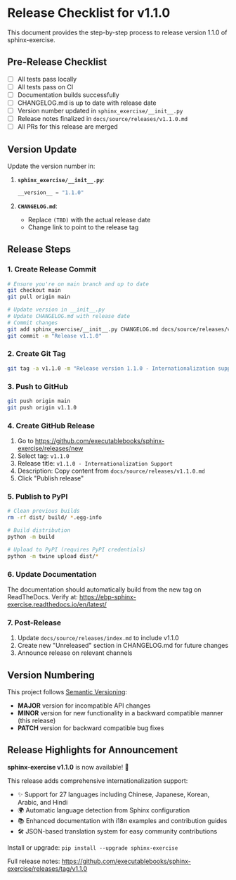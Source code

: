 # Release Checklist for v1.1.0

This document provides the step-by-step process to release version 1.1.0 of sphinx-exercise.

## Pre-Release Checklist

- [ ] All tests pass locally
- [ ] All tests pass on CI
- [ ] Documentation builds successfully
- [ ] CHANGELOG.md is up to date with release date
- [ ] Version number updated in `sphinx_exercise/__init__.py`
- [ ] Release notes finalized in `docs/source/releases/v1.1.0.md`
- [ ] All PRs for this release are merged

## Version Update

Update the version number in:

1. **`sphinx_exercise/__init__.py`**:
   ```python
   __version__ = "1.1.0"
   ```

2. **`CHANGELOG.md`**:
   - Replace `(TBD)` with the actual release date
   - Change link to point to the release tag

## Release Steps

### 1. Create Release Commit

```bash
# Ensure you're on main branch and up to date
git checkout main
git pull origin main

# Update version in __init__.py
# Update CHANGELOG.md with release date
# Commit changes
git add sphinx_exercise/__init__.py CHANGELOG.md docs/source/releases/v1.1.0.md
git commit -m "Release v1.1.0"
```

### 2. Create Git Tag

```bash
git tag -a v1.1.0 -m "Release version 1.1.0 - Internationalization support"
```

### 3. Push to GitHub

```bash
git push origin main
git push origin v1.1.0
```

### 4. Create GitHub Release

1. Go to https://github.com/executablebooks/sphinx-exercise/releases/new
2. Select tag: `v1.1.0`
3. Release title: `v1.1.0 - Internationalization Support`
4. Description: Copy content from `docs/source/releases/v1.1.0.md`
5. Click "Publish release"

### 5. Publish to PyPI

```bash
# Clean previous builds
rm -rf dist/ build/ *.egg-info

# Build distribution
python -m build

# Upload to PyPI (requires PyPI credentials)
python -m twine upload dist/*
```

### 6. Update Documentation

The documentation should automatically build from the new tag on ReadTheDocs. Verify at:
https://ebp-sphinx-exercise.readthedocs.io/en/latest/

### 7. Post-Release

1. Update `docs/source/releases/index.md` to include v1.1.0
2. Create new "Unreleased" section in CHANGELOG.md for future changes
3. Announce release on relevant channels

## Version Numbering

This project follows [Semantic Versioning](https://semver.org/):

- **MAJOR** version for incompatible API changes
- **MINOR** version for new functionality in a backward compatible manner (this release)
- **PATCH** version for backward compatible bug fixes

## Release Highlights for Announcement

**sphinx-exercise v1.1.0** is now available! 🎉

This release adds comprehensive internationalization support:
- ✨ Support for 27 languages including Chinese, Japanese, Korean, Arabic, and Hindi
- 🌍 Automatic language detection from Sphinx configuration
- 📚 Enhanced documentation with i18n examples and contribution guides
- 🛠️ JSON-based translation system for easy community contributions

Install or upgrade: `pip install --upgrade sphinx-exercise`

Full release notes: https://github.com/executablebooks/sphinx-exercise/releases/tag/v1.1.0
